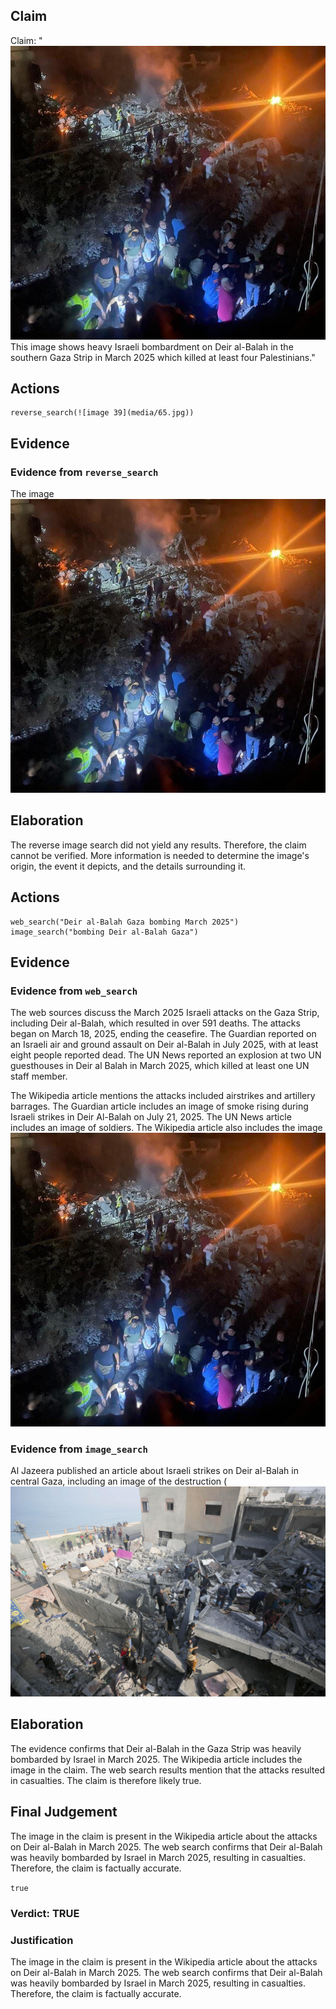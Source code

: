 ## Claim
Claim: "![image 39](media/65.jpg) This image shows heavy Israeli bombardment on Deir al-Balah in the southern Gaza Strip in March 2025 which killed at least four Palestinians."

## Actions
```
reverse_search(![image 39](media/65.jpg))
```

## Evidence
### Evidence from `reverse_search`
The image ![image 39](media/65.jpg)

## Elaboration
The reverse image search did not yield any results. Therefore, the claim cannot be verified. More information is needed to determine the image's origin, the event it depicts, and the details surrounding it.


## Actions
```
web_search("Deir al-Balah Gaza bombing March 2025")
image_search("bombing Deir al-Balah Gaza")
```

## Evidence
### Evidence from `web_search`
The web sources discuss the March 2025 Israeli attacks on the Gaza Strip, including Deir al-Balah, which resulted in over 591 deaths. The attacks began on March 18, 2025, ending the ceasefire. The Guardian reported on an Israeli air and ground assault on Deir al-Balah in July 2025, with at least eight people reported dead. The UN News reported an explosion at two UN guesthouses in Deir al Balah in March 2025, which killed at least one UN staff member.

The Wikipedia article mentions the attacks included airstrikes and artillery barrages. The Guardian article includes an image of smoke rising during Israeli strikes in Deir Al-Balah on July 21, 2025. The UN News article includes an image of soldiers. The Wikipedia article also includes the image ![image 39](media/65.jpg)

### Evidence from `image_search`
Al Jazeera published an article about Israeli strikes on Deir al-Balah in central Gaza, including an image of the destruction (![image 4404](media/2025-08-23_00-58-1755910730-075214.jpg)

## Elaboration
The evidence confirms that Deir al-Balah in the Gaza Strip was heavily bombarded by Israel in March 2025. The Wikipedia article includes the image in the claim. The web search results mention that the attacks resulted in casualties. The claim is therefore likely true.


## Final Judgement
The image in the claim is present in the Wikipedia article about the attacks on Deir al-Balah in March 2025. The web search confirms that Deir al-Balah was heavily bombarded by Israel in March 2025, resulting in casualties. Therefore, the claim is factually accurate.

`true`

### Verdict: TRUE

### Justification
The image in the claim is present in the Wikipedia article about the attacks on Deir al-Balah in March 2025. The web search confirms that Deir al-Balah was heavily bombarded by Israel in March 2025, resulting in casualties. Therefore, the claim is factually accurate.
